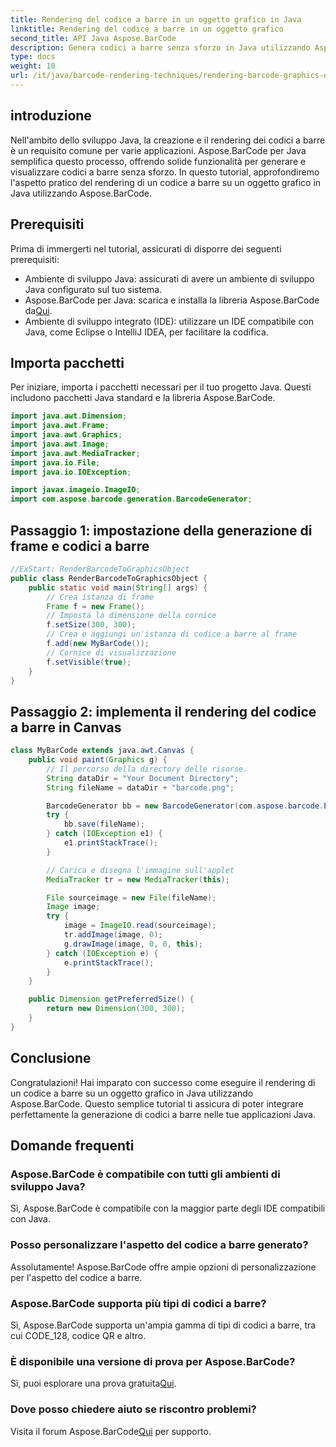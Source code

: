 ```yaml
---
title: Rendering del codice a barre in un oggetto grafico in Java
linktitle: Rendering del codice a barre in un oggetto grafico
second_title: API Java Aspose.BarCode
description: Genera codici a barre senza sforzo in Java utilizzando Aspose.BarCode. Segui questa guida passo passo per un'integrazione perfetta.
type: docs
weight: 10
url: /it/java/barcode-rendering-techniques/rendering-barcode-graphics-object/
---
```


## introduzione

Nell'ambito dello sviluppo Java, la creazione e il rendering dei codici a barre è un requisito comune per varie applicazioni. Aspose.BarCode per Java semplifica questo processo, offrendo solide funzionalità per generare e visualizzare codici a barre senza sforzo. In questo tutorial, approfondiremo l'aspetto pratico del rendering di un codice a barre su un oggetto grafico in Java utilizzando Aspose.BarCode.

## Prerequisiti

Prima di immergerti nel tutorial, assicurati di disporre dei seguenti prerequisiti:

- Ambiente di sviluppo Java: assicurati di avere un ambiente di sviluppo Java configurato sul tuo sistema.
-  Aspose.BarCode per Java: scarica e installa la libreria Aspose.BarCode da[Qui](https://releases.aspose.com/barcode/java/).
- Ambiente di sviluppo integrato (IDE): utilizzare un IDE compatibile con Java, come Eclipse o IntelliJ IDEA, per facilitare la codifica.

## Importa pacchetti

Per iniziare, importa i pacchetti necessari per il tuo progetto Java. Questi includono pacchetti Java standard e la libreria Aspose.BarCode.

```java
import java.awt.Dimension;
import java.awt.Frame;
import java.awt.Graphics;
import java.awt.Image;
import java.awt.MediaTracker;
import java.io.File;
import java.io.IOException;

import javax.imageio.ImageIO;
import com.aspose.barcode.generation.BarcodeGenerator;
```

## Passaggio 1: impostazione della generazione di frame e codici a barre

```java
//ExStart: RenderBarcodeToGraphicsObject
public class RenderBarcodeToGraphicsObject {
    public static void main(String[] args) {
        // Crea istanza di frame
        Frame f = new Frame();
        // Imposta la dimensione della cornice
        f.setSize(300, 300);
        // Crea e aggiungi un'istanza di codice a barre al frame
        f.add(new MyBarCode());
        // Cornice di visualizzazione
        f.setVisible(true);
    }
}
```

## Passaggio 2: implementa il rendering del codice a barre in Canvas

```java
class MyBarCode extends java.awt.Canvas {
    public void paint(Graphics g) {
        // Il percorso della directory delle risorse.
        String dataDir = "Your Document Directory";
        String fileName = dataDir + "barcode.png";

        BarcodeGenerator bb = new BarcodeGenerator(com.aspose.barcode.EncodeTypes.CODE_128, "12345678");
        try {
            bb.save(fileName);
        } catch (IOException e1) {
            e1.printStackTrace();
        }

        // Carica e disegna l'immagine sull'applet
        MediaTracker tr = new MediaTracker(this);

        File sourceimage = new File(fileName);
        Image image;
        try {
            image = ImageIO.read(sourceimage);
            tr.addImage(image, 0);
            g.drawImage(image, 0, 0, this);
        } catch (IOException e) {
            e.printStackTrace();
        }
    }

    public Dimension getPreferredSize() {
        return new Dimension(300, 300);
    }
}
```

## Conclusione

Congratulazioni! Hai imparato con successo come eseguire il rendering di un codice a barre su un oggetto grafico in Java utilizzando Aspose.BarCode. Questo semplice tutorial ti assicura di poter integrare perfettamente la generazione di codici a barre nelle tue applicazioni Java.

## Domande frequenti

### Aspose.BarCode è compatibile con tutti gli ambienti di sviluppo Java?
Sì, Aspose.BarCode è compatibile con la maggior parte degli IDE compatibili con Java.

### Posso personalizzare l'aspetto del codice a barre generato?
Assolutamente! Aspose.BarCode offre ampie opzioni di personalizzazione per l'aspetto del codice a barre.

### Aspose.BarCode supporta più tipi di codici a barre?
Sì, Aspose.BarCode supporta un'ampia gamma di tipi di codici a barre, tra cui CODE_128, codice QR e altro.

### È disponibile una versione di prova per Aspose.BarCode?
 Sì, puoi esplorare una prova gratuita[Qui](https://releases.aspose.com/).

### Dove posso chiedere aiuto se riscontro problemi?
 Visita il forum Aspose.BarCode[Qui](https://forum.aspose.com/c/barcode/13) per supporto.
